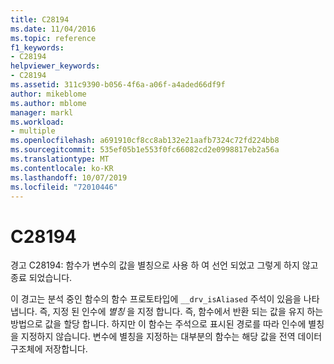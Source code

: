 ```yaml
---
title: C28194
ms.date: 11/04/2016
ms.topic: reference
f1_keywords:
- C28194
helpviewer_keywords:
- C28194
ms.assetid: 311c9390-b056-4f6a-a06f-a4aded66df9f
author: mikeblome
ms.author: mblome
manager: markl
ms.workload:
- multiple
ms.openlocfilehash: a691910cf8cc8ab132e21aafb7324c72fd224bb8
ms.sourcegitcommit: 535ef05b1e553f0fc66082cd2e0998817eb2a56a
ms.translationtype: MT
ms.contentlocale: ko-KR
ms.lasthandoff: 10/07/2019
ms.locfileid: "72010446"
---
```

# <a name="c28194"></a>C28194
경고 C28194: 함수가 변수의 값을 별칭으로 사용 하 여 선언 되었고 그렇게 하지 않고 종료 되었습니다.

 이 경고는 분석 중인 함수의 함수 프로토타입에 `__drv_isAliased` 주석이 있음을 나타냅니다. 즉, 지정 된 인수에 *별칭* 을 지정 합니다. 즉, 함수에서 반환 되는 값을 유지 하는 방법으로 값을 할당 합니다. 하지만 이 함수는 주석으로 표시된 경로를 따라 인수에 별칭을 지정하지 않습니다. 변수에 별칭을 지정하는 대부분의 함수는 해당 값을 전역 데이터 구조체에 저장합니다.